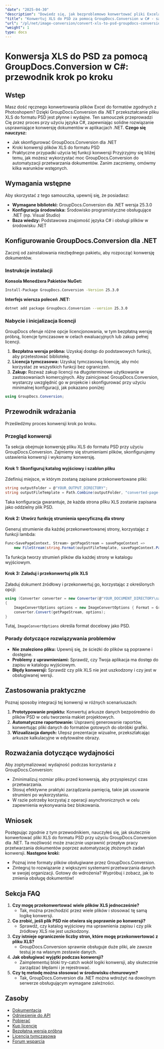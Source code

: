 ```yaml
---
"date": "2025-04-30"
"description": "Dowiedz się, jak bezproblemowo konwertować pliki Excela do formatów PSD zgodnych z Photoshopem przy użyciu GroupDocs.Conversion dla .NET. Postępuj zgodnie z tym przewodnikiem krok po kroku napisanym w języku C#."
"title": "Konwertuj XLS do PSD za pomocą GroupDocs.Conversion w C# - samouczek konwersji obrazów"
"url": "/pl/net/image-conversion/convert-xls-to-psd-groupdocs-conversion-csharp/"
"weight": 1
type: docs
---
```

# Konwersja XLS do PSD za pomocą GroupDocs.Conversion w C#: przewodnik krok po kroku
## Wstęp
Masz dość ręcznego konwertowania plików Excel do formatów zgodnych z Photoshopem? Dzięki GroupDocs.Conversion dla .NET przekształcanie pliku XLS do formatu PSD jest płynne i wydajne. Ten samouczek przeprowadzi Cię przez proces przy użyciu języka C#, zapewniając solidne rozwiązanie usprawniające konwersję dokumentów w aplikacjach .NET.
**Czego się nauczysz:**
- Jak skonfigurować GroupDocs.Conversion dla .NET
- Kroki konwersji plików XLS do formatu PSD
- Praktyczne przypadki użycia tej funkcji konwersji
Przyjrzyjmy się bliżej temu, jak możesz wykorzystać moc GroupDocs.Conversion do automatyzacji przetwarzania dokumentów. Zanim zaczniemy, omówmy kilka warunków wstępnych.
## Wymagania wstępne
Aby skorzystać z tego samouczka, upewnij się, że posiadasz:
- **Wymagane biblioteki:** GroupDocs.Conversion dla .NET wersja 25.3.0
- **Konfiguracja środowiska:** Środowisko programistyczne obsługujące .NET (np. Visual Studio)
- **Baza wiedzy:** Podstawowa znajomość języka C# i obsługi plików w środowisku .NET
## Konfigurowanie GroupDocs.Conversion dla .NET
Zacznij od zainstalowania niezbędnego pakietu, aby rozpocząć konwersję dokumentów.
### Instrukcje instalacji
**Konsola Menedżera Pakietów NuGet:**
```bash
Install-Package GroupDocs.Conversion -Version 25.3.0
```
**Interfejs wiersza poleceń .NET:**
```bash
dotnet add package GroupDocs.Conversion --version 25.3.0
```
### Nabycie i inicjalizacja licencji
GroupDocs oferuje różne opcje licencjonowania, w tym bezpłatną wersję próbną, licencje tymczasowe w celach ewaluacyjnych lub zakup pełnej licencji.
1. **Bezpłatna wersja próbna:** Uzyskaj dostęp do podstawowych funkcji, aby przetestować bibliotekę.
2. **Licencja tymczasowa:** Uzyskaj tymczasową licencję, aby móc korzystać ze wszystkich funkcji bez ograniczeń.
3. **Zakup:** Rozważ zakup licencji na długoterminowe użytkowanie w zastosowaniach komercyjnych.
Aby zainicjować GroupDocs.Conversion, wystarczy uwzględnić go w projekcie i skonfigurować przy użyciu minimalnej konfiguracji, jak pokazano poniżej:
```csharp
using GroupDocs.Conversion;
```
## Przewodnik wdrażania
Prześledźmy proces konwersji krok po kroku.
### Przegląd konwersji
Ta sekcja obejmuje konwersję pliku XLS do formatu PSD przy użyciu GroupDocs.Conversion. Zajmiemy się strumieniami plików, skonfigurujemy ustawienia konwersji i wykonamy konwersję.
#### Krok 1: Skonfiguruj katalog wyjściowy i szablon pliku
Zdefiniuj miejsce, w którym zostaną zapisane przekonwertowane pliki:
```csharp
string outputFolder = @"YOUR_OUTPUT_DIRECTORY";
string outputFileTemplate = Path.Combine(outputFolder, "converted-page-{0}.psd");
```
Taka konfiguracja gwarantuje, że każda strona pliku XLS zostanie zapisana jako oddzielny plik PSD.
#### Krok 2: Utwórz funkcję strumienia specyficzną dla strony
Generuj strumienie dla każdej przekonwertowanej strony, korzystając z funkcji lambda:
```csharp
Func<SavePageContext, Stream> getPageStream = savePageContext =>
    new FileStream(string.Format(outputFileTemplate, savePageContext.Page), FileMode.Create);
```
Ta funkcja tworzy strumień plików dla każdej strony w katalogu wyjściowym.
#### Krok 3: Załaduj i przekonwertuj plik XLS
Załaduj dokument źródłowy i przekonwertuj go, korzystając z określonych opcji:
```csharp
using (Converter converter = new Converter(@"YOUR_DOCUMENT_DIRECTORY\sample.xls"))
{
    ImageConvertOptions options = new ImageConvertOptions { Format = GroupDocs.Conversion.FileTypes.ImageFileType.Psd };
    converter.Convert(getPageStream, options);
}
```
Tutaj, `ImageConvertOptions` określa format docelowy jako PSD.
### Porady dotyczące rozwiązywania problemów
- **Nie znaleziono pliku:** Upewnij się, że ścieżki do plików są poprawne i dostępne.
- **Problemy z uprawnieniami:** Sprawdź, czy Twoja aplikacja ma dostęp do zapisu w katalogu wyjściowym.
- **Błędy konwersji:** Sprawdź czy plik XLS nie jest uszkodzony i czy jest w obsługiwanej wersji.
## Zastosowania praktyczne
Poznaj sposoby integracji tej konwersji w różnych scenariuszach:
1. **Prototypowanie projektu:** Konwertuj arkusze danych bezpośrednio do plików PSD w celu tworzenia makiet projektowych.
2. **Automatyczne raportowanie:** Usprawnij generowanie raportów, konwertując pliki danych do formatów gotowych do obróbki grafiki.
3. **Wizualizacja danych:** Ulepsz prezentacje wizualne, przekształcając arkusze kalkulacyjne w edytowalne obrazy.
## Rozważania dotyczące wydajności
Aby zoptymalizować wydajność podczas korzystania z GroupDocs.Conversion:
- Zminimalizuj rozmiar pliku przed konwersją, aby przyspieszyć czas przetwarzania.
- Stosuj efektywne praktyki zarządzania pamięcią, takie jak usuwanie strumieni po wykorzystaniu.
- W razie potrzeby korzystaj z operacji asynchronicznych w celu zapewnienia wykonywania bez blokowania.
## Wniosek
Postępując zgodnie z tym przewodnikiem, nauczyłeś się, jak skutecznie konwertować pliki XLS do formatu PSD przy użyciu GroupDocs.Conversion dla .NET. Ta możliwość może znacznie usprawnić przepływ pracy przetwarzania dokumentów poprzez automatyzację złożonych zadań konwersji.
**Następne kroki:**
- Poznaj inne formaty plików obsługiwane przez GroupDocs.Conversion.
- Zintegruj to rozwiązanie z większymi systemami przetwarzania danych w swojej organizacji.
Gotowy do wdrożenia? Wypróbuj i zobacz, jak to zmienia obsługę dokumentów!
## Sekcja FAQ
1. **Czy mogę przekonwertować wiele plików XLS jednocześnie?**
   - Tak, można przechodzić przez wiele plików i stosować tę samą logikę konwersji.
2. **Co zrobić, jeśli plik PSD nie otwiera się poprawnie po konwersji?**
   - Sprawdź, czy katalog wyjściowy ma uprawnienia zapisu i czy plik źródłowy XLS nie jest uszkodzony.
3. **Czy istnieje ograniczenie liczby stron, które mogę przekonwertować z pliku XLS?**
   - GroupDocs.Conversion sprawnie obsługuje duże pliki, ale zawsze testuj je na własnym zestawie danych.
4. **Jak obsługiwać wyjątki podczas konwersji?**
   - Zaimplementuj bloki try-catch wokół logiki konwersji, aby skutecznie zarządzać błędami i je rejestrować.
5. **Czy tę metodę można stosować w środowisku chmurowym?**
   - Tak, GroupDocs.Conversion dla .NET można wdrożyć na dowolnym serwerze obsługującym wymagane zależności.
## Zasoby
- [Dokumentacja](https://docs.groupdocs.com/conversion/net/)
- [Odniesienie do API](https://reference.groupdocs.com/conversion/net/)
- [Pobierać](https://releases.groupdocs.com/conversion/net/)
- [Kup licencję](https://purchase.groupdocs.com/buy)
- [Bezpłatna wersja próbna](https://releases.groupdocs.com/conversion/net/)
- [Licencja tymczasowa](https://purchase.groupdocs.com/temporary-license/)
- [Forum wsparcia](https://forum.groupdocs.com/c/conversion/10)